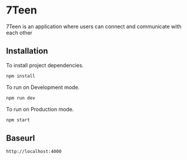 # 7Teen

7Teen is an application where users can connect and communicate with each other 

## Installation

To install project dependencies.

```bash
npm install 
```
To run on Development mode.

```bash
npm run dev
```
To run on Production mode.

```bash
npm start
```

## Baseurl
```bash
http://localhost:4000
```
